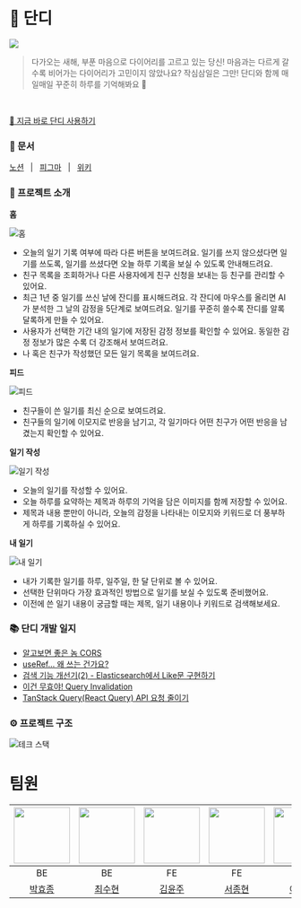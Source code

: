 <h1>📔 단디</h1>

<img  src="https://cdn.discordapp.com/attachments/1170919342456700992/1176352843448451153/52d1f8d5a948a299.png?ex=656e8ef5&is=655c19f5&hm=7104f6e4ce7497f81ad8b8eb2e27bc1e24d2f743fc61c5068ea74803f911b5e0&"/>

> 다가오는 새해, 부푼 마음으로 다이어리를 고르고 있는 당신! 마음과는 다르게 갈수록 비어가는 다이어리가 고민이지 않았나요?
작심삼일은 그만! 단디와 함께 매일매일 꾸준히 하루를 기억해봐요 🌱

<br/>
<p>
<a href="https://dandi-ary.site">🔗 지금 바로 단디 사용하기</a>
</p>

<h3>📖 문서</h3> 
<p>
  <a href="https://www.notion.so/kimyoonju/fbe671710cd9468587be6232d9697d3c?pvs=4">노션</a>
  &nbsp; | &nbsp; 
  <a href="https://www.figma.com/file/zJVmbuNXUV3cFFIFCqolXY/Dandi_Design?type=design&node-id=0-1&mode=design&t=nfkk1qWdfnKYXdta-0">피그마</a>
  &nbsp; | &nbsp; 
  <a href="https://github.com/boostcampwm2023/web18_Dandi/wiki">위키</a>
</p>

<h3>🚀 프로젝트 소개</h3>

<b>홈</b>

<img src="https://github.com/boostcampwm2023/web18_Dandi/assets/86141652/7f97bc0a-2e12-4708-94c7-5a91d9a5b5bf" alt="홈"/>

<ul>
  <li>오늘의 일기 기록 여부에 따라 다른 버튼을 보여드려요. 일기를 쓰지 않으셨다면 일기를 쓰도록, 일기를 쓰셨다면 오늘 하루 기록을 보실 수 있도록 안내해드려요.</li>
  <li>친구 목록을 조회하거나 다른 사용자에게 친구 신청을 보내는 등 친구를 관리할 수 있어요.</li>
  <li>최근 1년 중 일기를 쓰신 날에 잔디를 표시해드려요. 각 잔디에 마우스를 올리면 AI가 분석한 그 날의 감정을 5단계로 보여드려요. 일기를 꾸준히 쓸수록 잔디를 알록달록하게 만들 수 있어요.</li>
  <li>사용자가 선택한 기간 내의 일기에 저장된 감정 정보를 확인할 수 있어요. 동일한 감정 정보가 많은 수록 더 강조해서 보여드려요.</li>
  <li>나 혹은 친구가 작성했던 모든 일기 목록을 보여드려요.</li>
</ul>

<b>피드</b>

<img src="https://github.com/boostcampwm2023/web18_Dandi/assets/86141652/a7f19b08-c478-48df-b255-36b28d8a3e70" alt="피드"/>

<ul>
  <li>친구들이 쓴 일기를 최신 순으로 보여드려요.</li>
  <li>친구들의 일기에 이모지로 반응을 남기고, 각 일기마다 어떤 친구가 어떤 반응을 남겼는지 확인할 수 있어요.</li>
</ul>

<b>일기 작성</b>

<img src="https://github.com/boostcampwm2023/web18_Dandi/assets/86141652/46df11b3-a9e9-4952-acc3-f4022ad985e2" alt="일기 작성"/>

<ul>
  <li>오늘의 일기를 작성할 수 있어요.</li>
  <li>오늘 하루를 요약하는 제목과 하루의 기억을 담은 이미지를 함께 저장할 수 있어요.</li>
  <li>제목과 내용 뿐만이 아니라, 오늘의 감정을 나타내는 이모지와 키워드로 더 풍부하게 하루를 기록하실 수 있어요.</li>
</ul>

<b>내 일기</b>

<img src="https://github.com/boostcampwm2023/web18_Dandi/assets/86141652/87bcaaf5-625e-45f4-9183-67c7465e1bdb" alt="내 일기"/>

<ul>
  <li>내가 기록한 일기를 하루, 일주일, 한 달 단위로 볼 수 있어요.</li>
  <li>선택한 단위마다 가장 효과적인 방법으로 일기를 보실 수 있도록 준비했어요.</li>
  <li>이전에 쓴 일기 내용이 궁금할 때는 제목, 일기 내용이나 키워드로 검색해보세요.</li>
</ul>

<h3>📚 단디 개발 일지</h3>
<ul>
  <li>
    <a href="https://velog.io/@shunny/Web-%EC%95%8C%EA%B3%A0-%EB%B3%B4%EB%A9%B4-%EC%A2%8B%EC%9D%80-%EB%86%88...-CORS">알고보면 좋은 놈 CORS</a>
  </li>
  <li>
    <a href="https://velog.io/@gimewn/useRef-%EC%99%9C-%EC%93%B0%EB%8A%94-%EA%B1%B4%EA%B0%80%EC%9A%94">useRef... 왜 쓰는 건가요?</a>
  </li>
  <li>
    <a href="https://www.notion.so/kimyoonju/2-Elasticsearch-Like-7bb08e2d93584255a95a9e075afdbfc0?pvs=4">검색 기능 개선기(2) - Elasticsearch에서 Like문 구현하기</a>
  </li>
  <li>
    <a href="https://surpise.tistory.com/6">이건 무효야! Query Invalidation</a>
  </li>
  <li>
    <a href="https://velog.io/@dohun2/React-Query%EB%A1%9C-API-%EC%9A%94%EC%B2%AD-%EC%A4%84%EC%9D%B4%EA%B8%B0">TanStack Query(React Query) API 요청 줄이기
</a>
  </li>
</ul>

<h3>⚙️ 프로젝트 구조</h3>

<img src="https://github.com/boostcampwm2023/web18_Dandi/assets/75190035/fad709f3-3599-4dcc-83ad-51566a65e969" alt="테크 스택"/>

# 팀원

| <img src="https://avatars.githubusercontent.com/u/75190035?v=4" height=100 width=100 /> | <img src="https://avatars.githubusercontent.com/u/113580033?v=4" height=100 width=100 /> | <img src="https://avatars.githubusercontent.com/u/97578425?v=4" height=100 width=100 /> | <img src="https://avatars.githubusercontent.com/u/86141652?v=4" height=100 width=100 /> | <img src="https://avatars.githubusercontent.com/u/81965433?v=4" height=100 width=100 /> |
| :-------------------------------------------------------------------------------------: | :--------------------------------------------------------------------------------------: | :-------------------------------------------------------------------------------------: | :-------------------------------------------------------------------------------------: | :-------------------------------------------------------------------------------------: |
|                                           BE                                            |                                            BE                                            |                                           FE                                            |                                           FE                                            |                                           FE                                            |
|                        [박효종](https://github.com/HyoJongPark)                         |                          [최수현](https://github.com/shunny822)                          |                           [김윤주](https://github.com/gimewn)                           |                          [서종현](https://github.com/surpise)                           |                           [이도훈](https://github.com/dohun2)                           |
